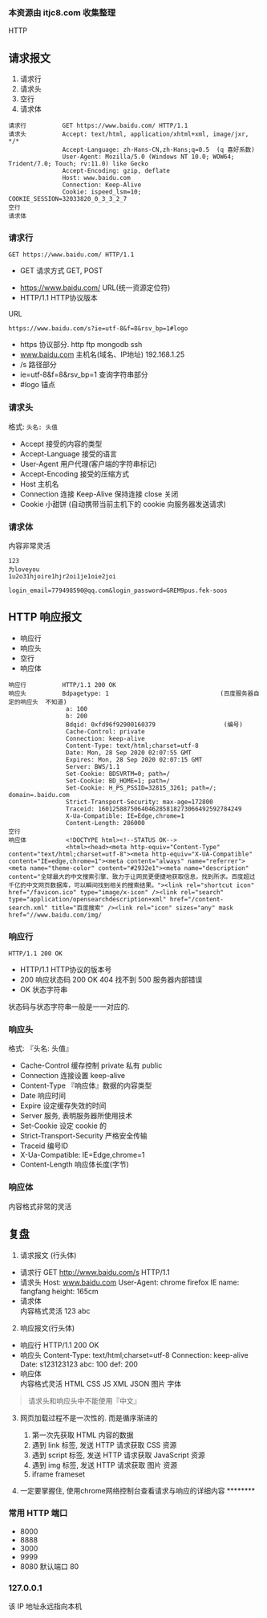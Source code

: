 ### 本资源由 itjc8.com 收集整理
HTTP

## 请求报文
1. 请求行
2. 请求头
3. 空行
4. 请求体
```
请求行          GET https://www.baidu.com/ HTTP/1.1
请求头          Accept: text/html, application/xhtml+xml, image/jxr, */*
               Accept-Language: zh-Hans-CN,zh-Hans;q=0.5  (q 喜好系数)
               User-Agent: Mozilla/5.0 (Windows NT 10.0; WOW64; Trident/7.0; Touch; rv:11.0) like Gecko
               Accept-Encoding: gzip, deflate
               Host: www.baidu.com
               Connection: Keep-Alive
               Cookie: ispeed_lsm=10; COOKIE_SESSION=32033820_0_3_3_2_7
空行
请求体
```
### 请求行
```
GET https://www.baidu.com/ HTTP/1.1
```
* GET                       请求方式  GET, POST  <form method="POST">
* https://www.baidu.com/    URL(统一资源定位符)
* HTTP/1.1                  HTTP协议版本   

URL 
```  
https://www.baidu.com/s?ie=utf-8&f=8&rsv_bp=1#logo
```
* https                     协议部分. http  ftp  mongodb ssh
* www.baidu.com             主机名(域名、IP地址)   192.168.1.25
* /s                        路径部分  
* ie=utf-8&f=8&rsv_bp=1     查询字符串部分
* #logo                     锚点

### 请求头
格式:  `头名: 头值`

* Accept            接受的内容的类型
* Accept-Language   接受的语言
* User-Agent        用户代理(客户端的字符串标记)
* Accept-Encoding   接受的压缩方式 
* Host              主机名
* Connection        连接  Keep-Alive 保持连接  close 关闭
* Cookie            小甜饼 (自动携带当前主机下的 cookie 向服务器发送请求)

### 请求体
内容非常灵活
```
123
为loveyou
1u2o31hjoire1hjr2oi1je1oie2joi

login_email=779498590@qq.com&login_password=GREM9pus.fek-soos
```

## HTTP 响应报文
* 响应行
* 响应头
* 空行
* 响应体
```
响应行          HTTP/1.1 200 OK
响应头          Bdpagetype: 1                               (百度服务器自定的响应头  不知道)
                a: 100
                b: 200
                Bdqid: 0xfd96f92900160379                   (编号)
                Cache-Control: private
                Connection: keep-alive
                Content-Type: text/html;charset=utf-8
                Date: Mon, 28 Sep 2020 02:07:55 GMT
                Expires: Mon, 28 Sep 2020 02:07:15 GMT
                Server: BWS/1.1
                Set-Cookie: BDSVRTM=0; path=/
                Set-Cookie: BD_HOME=1; path=/
                Set-Cookie: H_PS_PSSID=32815_3261; path=/; domain=.baidu.com
                Strict-Transport-Security: max-age=172800
                Traceid: 1601258875064046285818273066492592784249
                X-Ua-Compatible: IE=Edge,chrome=1
                Content-Length: 286000
空行
响应体           <!DOCTYPE html><!--STATUS OK-->
                <html><head><meta http-equiv="Content-Type" content="text/html;charset=utf-8"><meta http-equiv="X-UA-Compatible" content="IE=edge,chrome=1"><meta content="always" name="referrer"><meta name="theme-color" content="#2932e1"><meta name="description" content="全球最大的中文搜索引擎、致力于让网民更便捷地获取信息，找到所求。百度超过千亿的中文网页数据库，可以瞬间找到相关的搜索结果。"><link rel="shortcut icon" href="/favicon.ico" type="image/x-icon" /><link rel="search" type="application/opensearchdescription+xml" href="/content-search.xml" title="百度搜索" /><link rel="icon" sizes="any" mask href="//www.baidu.com/img/
```

### 响应行
```
HTTP/1.1 200 OK
```
* HTTP/1.1  HTTP协议的版本号
* 200       响应状态码 200 OK  404 找不到  500 服务器内部错误
* OK        状态字符串

状态码与状态字符串一般是一一对应的.

### 响应头
格式:  『头名: 头值』
* Cache-Control     缓存控制  private 私有  public
* Connection        连接设置  keep-alive  
* Content-Type      『响应体』数据的内容类型
* Date              响应时间
* Expire            设定缓存失效的时间
* Server            服务, 表明服务器所使用技术
* Set-Cookie        设定 cookie 的
* Strict-Transport-Security    严格安全传输  
* Traceid           编号ID
* X-Ua-Compatible: IE=Edge,chrome=1       
* Content-Length    响应体长度(字节)

### 响应体
内容格式非常的灵活


## 复盘
1. 请求报文 (行头体)
* 请求行   GET   http://www.baidu.com/s   HTTP/1.1
* 请求头   Host: www.baidu.com
           User-Agent: chrome firefox IE
           name: fangfang
           height: 165cm
* 请求体    
           内容格式灵活  123  abc 

2. 响应报文(行头体) 
* 响应行   HTTP/1.1  200  OK 
* 响应头   Content-Type: text/html;charset=utf-8
          Connection: keep-alive
          Date: s123123123
          abc: 100
          def: 200
* 响应体  
          内容格式灵活
          HTML
          CSS
          JS
          XML
          JSON
          图片
          字体

> 请求头和响应头中不能使用『中文』

3. 网页加载过程不是一次性的. 而是循序渐进的
   1. 第一次先获取 HTML 内容的数据
   2. 遇到 link 标签, 发送 HTTP 请求获取 CSS 资源
   3. 遇到 script 标签, 发送 HTTP 请求获取 JavaScript 资源
   4. 遇到 img 标签, 发送 HTTP 请求获取 图片 资源
   5. iframe frameset

4. 一定要掌握住, 使用chrome网络控制台查看请求与响应的详细内容 ********

### 常用 HTTP 端口
* 8000
* 8888
* 3000
* 9999
* 8080
默认端口 80

### 127.0.0.1
该 IP 地址永远指向本机